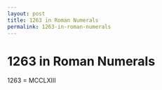 ```yaml
---
layout: post
title: 1263 in Roman Numerals
permalink: 1263-in-roman-numerals
---
```


# 1263 in Roman Numerals

1263 = MCCLXIII
